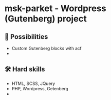 # msk-parket - Wordpress (Gutenberg) project


## 🚀 Possibilities
- Custom Gutenberg blocks with acf
- 


## 🛠 Hard skills
- HTML, SCSS, JQuery
- PHP, Wordpress, Getenberg
- 


